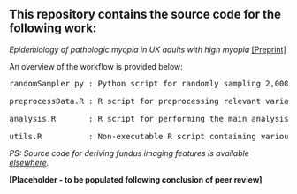 ## This repository contains the source code for the following work:
*Epidemiology of pathologic myopia in UK adults with high myopia* [[Preprint]](https://doi.org/10.1101/2024.11.19.24317505)

An overview of the workflow is provided below:

<pre>
randomSampler.py : Python script for randomly sampling 2,000 participants in the UK Biobank with high myopia (spherical equivalent refraction ≤ -5D) in at least one eye.

preprocessData.R : R script for preprocessing relevant variables (explored risk factors, fundus imaging features & pathologic myopia labels) analysed in the study.

analysis.R       : R script for performing the main analysis (prevalence estimates and logistic regression).

utils.R          : Non-executable R script containing various functions used in 'analysis.R'.
</pre>

*PS: Source code for deriving fundus imaging features is available [elsewhere](https://github.com/fyii200/MyopiaRetinalFeatures).*


**[Placeholder - to be populated following conclusion of peer review]**

